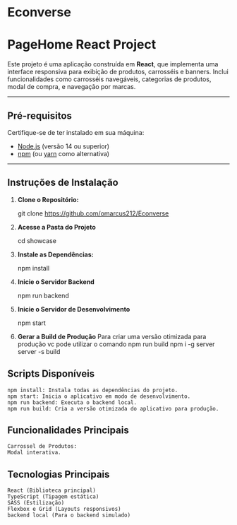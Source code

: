 # Econverse

# **PageHome React Project**

Este projeto é uma aplicação construída em **React**, que implementa uma interface responsiva para exibição de produtos, carrosséis e banners. Inclui funcionalidades como carrosséis navegáveis, categorias de produtos, modal de compra, e navegação por marcas.

---

## **Pré-requisitos**

Certifique-se de ter instalado em sua máquina:

- [Node.js](https://nodejs.org/) (versão 14 ou superior)
- [npm](https://www.npmjs.com/) (ou [yarn](https://yarnpkg.com/) como alternativa)

---

## **Instruções de Instalação**

1. **Clone o Repositório:**

   git clone <https://github.com/omarcus212/Econverse>

2. **Acesse a Pasta do Projeto**

   cd showcase

3. **Instale as Dependências:**

   npm install

4. **Inicie o Servidor Backend**

   npm run backend

5. **Inicie o Servidor de Desenvolvimento**

   npm start

6. **Gerar a Build de Produção**
   Para criar uma versão otimizada para produção vc pode utilizar o comando
   npm run build
   npm i -g server
   server -s build

## **Scripts Disponíveis**

    npm install: Instala todas as dependências do projeto.
    npm start: Inicia o aplicativo em modo de desenvolvimento.
    npm run backend: Executa o backend local.
    npm run build: Cria a versão otimizada do aplicativo para produção.

## **Funcionalidades Principais**

    Carrossel de Produtos:
    Modal interativa.

## **Tecnologias Principais**

    React (Biblioteca principal)
    TypeScript (Tipagem estática)
    SASS (Estilização)
    Flexbox e Grid (Layouts responsivos)
    backend local (Para o backend simulado)

